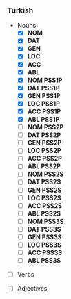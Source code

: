 ### Turkish

-  Nouns: 
      - [x] **NOM**
      - [x] **DAT**
      - [x] **GEN**
      - [x] **LOC**
      - [x] **ACC**
      - [x] **ABL**
      - [x] **NOM PSS1P**
      - [x] **DAT PSS1P**
      - [x] **GEN PSS1P**
      - [x] **LOC PSS1P**
      - [x] **ACC PSS1P**
      - [x] **ABL PSS1P**
      - [ ] **NOM PSS2P**
      - [ ] **DAT PSS2P**
      - [ ] **GEN PSS2P**
      - [ ] **LOC PSS2P**
      - [ ] **ACC PSS2P**
      - [ ] **ABL PSS2P**
      - [ ] **NOM PSS2S**
      - [ ] **DAT PSS2S**
      - [ ] **GEN PSS2S**
      - [ ] **LOC PSS2S**
      - [ ] **ACC PSS2S**
      - [ ] **ABL PSS2S**
      - [ ] **NOM PSS3S**
      - [ ] **DAT PSS3S**
      - [ ] **GEN PSS3S**
      - [ ] **LOC PSS3S**
      - [ ] **ACC PSS3S**
      - [ ] **ABL PSS3S**
     
- [ ] Verbs
- [ ] Adjectives

